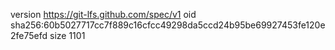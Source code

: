 version https://git-lfs.github.com/spec/v1
oid sha256:60b5027717cc7f889c16cfcc49298da5ccd24b95be69927453fe120e2fe75efd
size 1101

